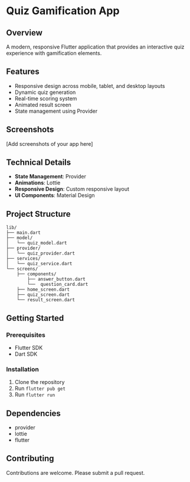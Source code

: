 # Quiz Gamification App

## Overview
A modern, responsive Flutter application that provides an interactive quiz experience with gamification elements.

## Features
- Responsive design across mobile, tablet, and desktop layouts
- Dynamic quiz generation
- Real-time scoring system
- Animated result screen
- State management using Provider

## Screenshots
[Add screenshots of your app here]

## Technical Details
- **State Management**: Provider
- **Animations**: Lottie
- **Responsive Design**: Custom responsive layout
- **UI Components**: Material Design

## Project Structure
```
lib/
├── main.dart
├── model/
│   └── quiz_model.dart
├── provider/
│   └── quiz_provider.dart
├── services/
│   └── quiz_service.dart
└── screens/
    ├── components/
        ├── answer_button.dart
        └──  question_card.dart
    ├── home_screen.dart
    ├── quiz_screen.dart
    └── result_screen.dart
```

## Getting Started

### Prerequisites
- Flutter SDK
- Dart SDK

### Installation
1. Clone the repository
2. Run `flutter pub get`
3. Run `flutter run`

## Dependencies
- provider
- lottie
- flutter

## Contributing
Contributions are welcome. Please submit a pull request.

